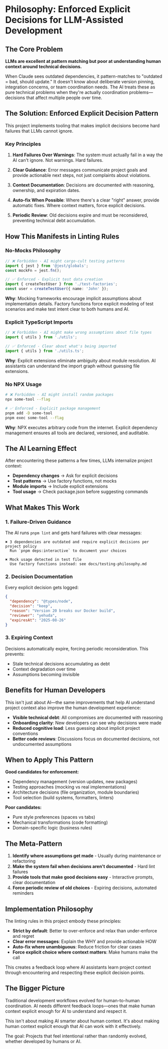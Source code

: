 # Philosophy: Enforced Explicit Decisions for LLM-Assisted Development

## The Core Problem

**LLMs are excellent at pattern matching but poor at understanding human context around technical decisions.**

When Claude sees outdated dependencies, it pattern-matches to "outdated = bad, should update." It doesn't know about deliberate version pinning, integration concerns, or team coordination needs. The AI treats these as pure technical problems when they're actually coordination problems—decisions that affect multiple people over time.

## The Solution: Enforced Explicit Decision Pattern

This project implements tooling that makes implicit decisions become hard failures that LLMs cannot ignore.

### Key Principles

1. **Hard Failures Over Warnings**: The system must actually fail in a way the AI can't ignore. Not warnings. Hard failures.

2. **Clear Guidance**: Error messages communicate project goals and provide actionable next steps, not just complaints about violations.

3. **Context Documentation**: Decisions are documented with reasoning, ownership, and expiration dates.

4. **Auto-fix When Possible**: Where there's a clear "right" answer, provide automatic fixes. Where context matters, force explicit decisions.

5. **Periodic Review**: Old decisions expire and must be reconsidered, preventing technical debt accumulation.

## How This Manifests in Linting Rules

### No-Mocks Philosophy

```typescript
// ❌ Forbidden - AI might cargo-cult testing patterns
import { jest } from '@jest/globals';
const mockFn = jest.fn();

// ✅ Enforced - Explicit test data creation
import { createTestUser } from './test-factories';
const user = createTestUser({ name: 'John' });
```

**Why**: Mocking frameworks encourage implicit assumptions about implementation details. Factory functions force explicit modeling of test scenarios and make test intent clear to both humans and AI.

### Explicit TypeScript Imports

```typescript
// ❌ Forbidden - AI might make wrong assumptions about file types
import { utils } from './utils';

// ✅ Enforced - Clear about what's being imported
import { utils } from './utils.ts';
```

**Why**: Explicit extensions eliminate ambiguity about module resolution. AI assistants can understand the import graph without guessing file extensions.

### No NPX Usage

```bash
# ❌ Forbidden - AI might install random packages
npx some-tool --flag

# ✅ Enforced - Explicit package management
pnpm add -D some-tool
pnpm exec some-tool --flag
```

**Why**: NPX executes arbitrary code from the internet. Explicit dependency management ensures all tools are declared, versioned, and auditable.

## The AI Learning Effect

After encountering these patterns a few times, LLMs internalize project context:

- **Dependency changes** → Ask for explicit decisions
- **Test patterns** → Use factory functions, not mocks  
- **Module imports** → Include explicit extensions
- **Tool usage** → Check package.json before suggesting commands

## What Makes This Work

### 1. Failure-Driven Guidance

The AI runs `pnpm lint` and gets hard failures with clear messages:

```
✖ 3 dependencies are outdated and require explicit decisions per project policy
  Run `pnpm deps:interactive` to document your choices
  
✖ Mock usage detected in test file
  Use factory functions instead: see docs/testing-philosophy.md
```

### 2. Decision Documentation

Every explicit decision gets logged:

```json
{
  "dependency": "@types/node",
  "decision": "keep", 
  "reason": "Version 20 breaks our Docker build",
  "reviewer": "yehuda",
  "expiresAt": "2025-08-26"
}
```

### 3. Expiring Context

Decisions automatically expire, forcing periodic reconsideration. This prevents:

- Stale technical decisions accumulating as debt
- Context degradation over time
- Assumptions becoming invisible

## Benefits for Human Developers

This isn't just about AI—the same improvements that help AI understand project context also improve the human development experience:

- **Visible technical debt**: All compromises are documented with reasoning
- **Onboarding clarity**: New developers can see why decisions were made
- **Reduced cognitive load**: Less guessing about implicit project conventions
- **Better code reviews**: Discussions focus on documented decisions, not undocumented assumptions

## When to Apply This Pattern

**Good candidates for enforcement:**

- Dependency management (version updates, new packages)
- Testing approaches (mocking vs real implementations)
- Architecture decisions (file organization, module boundaries)
- Tool selection (build systems, formatters, linters)

**Poor candidates:**

- Pure style preferences (spaces vs tabs)
- Mechanical transformations (code formatting)
- Domain-specific logic (business rules)

## The Meta-Pattern

1. **Identify where assumptions get made** - Usually during maintenance or refactoring
2. **Make the system fail when decisions aren't documented** - Hard lint failures
3. **Provide tools that make good decisions easy** - Interactive prompts, clear documentation
4. **Force periodic review of old choices** - Expiring decisions, automated reminders

## Implementation Philosophy

The linting rules in this project embody these principles:

- **Strict by default**: Better to over-enforce and relax than under-enforce and regret
- **Clear error messages**: Explain the WHY and provide actionable HOW
- **Auto-fix where unambiguous**: Reduce friction for clear cases
- **Force explicit choice where context matters**: Make humans make the call

This creates a feedback loop where AI assistants learn project context through encountering and respecting these explicit decision points.

## The Bigger Picture

Traditional development workflows evolved for human-to-human coordination. AI needs different feedback loops—ones that make human context explicit enough for AI to understand and respect it.

This isn't about making AI smarter about human context. It's about making human context explicit enough that AI can work with it effectively.

The goal: Projects that feel intentional rather than randomly evolved, whether developed by humans or AI.
